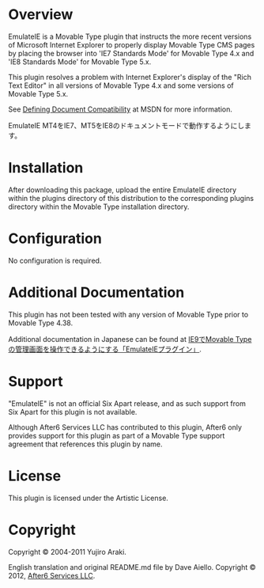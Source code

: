 # Overview

EmulateIE is a Movable Type plugin that instructs the more recent versions of Microsoft Internet Explorer to properly display Movable Type CMS pages by placing the browser into 'IE7 Standards Mode' for Movable Type 4.x and 'IE8 Standards Mode' for Movable Type 5.x.

This plugin resolves a problem with Internet Explorer's display of the "Rich Text Editor" in all versions of Movable Type 4.x and some versions of Movable Type 5.x.

See [Defining Document Compatibility](http://msdn.microsoft.com/en-us/library/cc288325(v=vs.85).aspx) at MSDN for more information.

EmulateIE MT4をIE7、MT5をIE8のドキュメントモードで動作するようにします。

# Installation

After downloading this package, upload the entire EmulateIE directory within the plugins directory of this distribution to the corresponding plugins directory within the Movable Type installation directory.

# Configuration

No configuration is required.

# Additional Documentation

This plugin has not been tested with any version of Movable Type prior to Movable Type 4.38.

Additional documentation in Japanese can be found at [IE9でMovable Typeの管理画面を操作できるようにする「EmulateIEプラグイン」](http://www.koikikukan.com/archives/2011/10/22-005555.php).

# Support

"EmulateIE" is not an official Six Apart release, and as such support from Six Apart for this plugin is not available.

Although After6 Services LLC has contributed to this plugin, After6 only provides support for this plugin as part of a Movable Type support agreement that references this plugin by name.

# License

This plugin is licensed under the Artistic License.

# Copyright

Copyright &copy; 2004-2011 Yujiro Araki.

English translation and original README.md file by Dave Aiello.  Copyright &copy; 2012, [After6 Services LLC](http://www.after6services.com).
